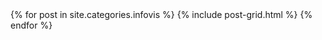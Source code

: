 
<div class="tiles">
{% for post in site.categories.infovis %}
  {% include post-grid.html %}
{% endfor %}
</div>
